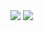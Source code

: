 <img src="https://capsule-render.vercel.app/api?type=Waving&color=121922&fontColor=fff&height=200&section=header&text=GHIBLI%20Advend%20Calendar&fontSize=30&section=header" />


<img src="https://capsule-render.vercel.app/api?type=Soft&color=A0A3A7&fontColor=fff&height=200&section=footer&text=footer&fontSize=30&section=header" />
